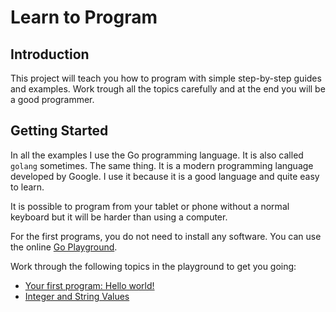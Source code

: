 # Learn to Program #

## Introduction ##

This project will teach you how to program with simple step-by-step guides and examples. Work trough all the topics carefully and at the end you will be a good programmer.

## Getting Started ##

In all the examples I use the Go programming language. It is also called `golang` sometimes. The same thing. It is a modern programming language developed by Google. I use it because it is a good language and quite easy to learn.

It is possible to program from your tablet or phone without a normal keyboard but it will be harder than using a computer.

For the first programs, you do not need to install any software. You can use the online [Go Playground](https://go.dev/play/).

Work through the following topics in the playground to get you going:
- [Your first program: Hello world!](topics/hello_world/README.md)
- [Integer and String Values](topics/int_and_string_values/README.md)